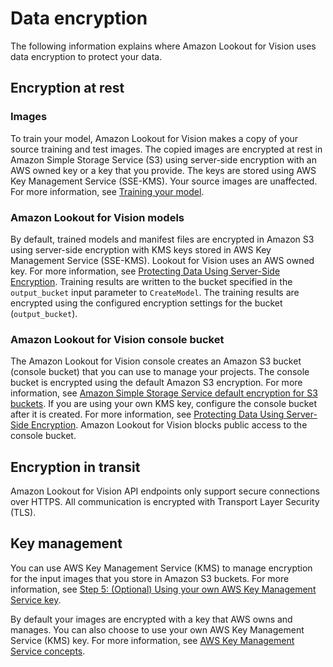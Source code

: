 # Data encryption<a name="security-data-encryption"></a>

The following information explains where Amazon Lookout for Vision uses data encryption to protect your data\.

## Encryption at rest<a name="security-data-encryption-at-rest"></a>

### Images<a name="security-images"></a>

 To train your model, Amazon Lookout for Vision makes a copy of your source training and test images\. The copied images are encrypted at rest in Amazon Simple Storage Service \(S3\) using server\-side encryption with an AWS owned key or a key that you provide\. The keys are stored using AWS Key Management Service \(SSE\-KMS\)\. Your source images are unaffected\. For more information, see [Training your model](model-train.md)\. 

### Amazon Lookout for Vision models<a name="security-models"></a>

By default, trained models and manifest files are encrypted in Amazon S3 using server\-side encryption with KMS keys stored in AWS Key Management Service \(SSE\-KMS\)\. Lookout for Vision uses an AWS owned key\. For more information, see [ Protecting Data Using Server\-Side Encryption](https://docs.aws.amazon.com/AmazonS3/latest/dev/serv-side-encryption.html)\. Training results are written to the bucket specified in the `output_bucket` input parameter to `CreateModel`\. The training results are encrypted using the configured encryption settings for the bucket \(`output_bucket`\)\. 

### Amazon Lookout for Vision console bucket<a name="security-console"></a>

The Amazon Lookout for Vision console creates an Amazon S3 bucket \(console bucket\) that you can use to manage your projects\. The console bucket is encrypted using the default Amazon S3 encryption\. For more information, see [Amazon Simple Storage Service default encryption for S3 buckets](https://docs.aws.amazon.com/AmazonS3/latest/dev/bucket-encryption.html)\. If you are using your own KMS key, configure the console bucket after it is created\. For more information, see [ Protecting Data Using Server\-Side Encryption](https://docs.aws.amazon.com/AmazonS3/latest/dev/serv-side-encryption.html)\. Amazon Lookout for Vision blocks public access to the console bucket\.

## Encryption in transit<a name="security-data-encryption-in-transit"></a>

Amazon Lookout for Vision API endpoints only support secure connections over HTTPS\. All communication is encrypted with Transport Layer Security \(TLS\)\. 

## Key management<a name="security-data-encryption-key-management"></a>

You can use AWS Key Management Service \(KMS\) to manage encryption for the input images that you store in Amazon S3 buckets\. For more information, see [Step 5: \(Optional\) Using your own AWS Key Management Service key](su-kms-encryption.md)\.

By default your images are encrypted with a key that AWS owns and manages\. You can also choose to use your own AWS Key Management Service \(KMS\) key\. For more information, see [AWS Key Management Service concepts](https://docs.aws.amazon.com/kms/latest/developerguide/concepts.html#master_keys)\.